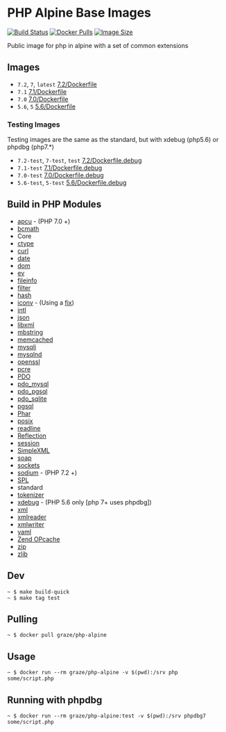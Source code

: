 # PHP Alpine Base Images

[![Build Status](https://img.shields.io/travis/graze/docker-php-alpine/master.svg)](https://travis-ci.org/graze/docker-php-alpine)
[![Docker Pulls](https://img.shields.io/docker/pulls/graze/php-alpine.svg)](https://hub.docker.com/r/graze/php-alpine/)
[![Image Size](https://images.microbadger.com/badges/image/graze/php-alpine.svg)](https://microbadger.com/images/graze/php-alpine)

Public image for php in alpine with a set of common extensions

## Images

- `7.2`, `7`, `latest` [7.2/Dockerfile](https://github.com/graze/docker-php-alpine/blob/master/7.2/Dockerfile)
- `7.1` [7.1/Dockerfile](https://github.com/graze/docker-php-alpine/blob/master/7.1/Dockerfile)
- `7.0` [7.0/Dockerfile](https://github.com/graze/docker-php-alpine/blob/master/7.0/Dockerfile)
- `5.6`, `5` [5.6/Dockerfile](https://github.com/graze/docker-php-alpine/blob/master/5.6/Dockerfile)

### Testing Images

Testing images are the same as the standard, but with xdebug (php5.6) or phpdbg (php7.*)

- `7.2-test`, `7-test`, `test` [7.2/Dockerfile.debug](https://github.com/graze/docker-php-alpine/blob/master/7.2/Dockerfile.debug)
- `7.1-test` [7.1/Dockerfile.debug](https://github.com/graze/docker-php-alpine/blob/master/7.1/Dockerfile.debug)
- `7.0-test` [7.0/Dockerfile.debug](https://github.com/graze/docker-php-alpine/blob/master/7.0/Dockerfile.debug)
- `5.6-test`, `5-test` [5.6/Dockerfile.debug](https://github.com/graze/docker-php-alpine/blob/master/5.6/Dockerfile.debug)

## Build in PHP Modules

- [apcu](http://php.net/manual/en/book.apcu.php) - (PHP 7.0 +)
- [bcmath](http://php.net/manual/en/book.bc.php)
- Core
- [ctype](http://php.net/manual/en/book.ctype.php)
- [curl](http://php.net/manual/en/book.curl.php)
- [date](http://php.net/manual/en/book.datetime.php)
- [dom](http://php.net/manual/en/book.dom.php)
- [ev](http://php.net/manual/en/book.ev.php)
- [fileinfo](http://php.net/manual/en/book.fileinfo.php)
- [filter](http://php.net/manual/en/book.filter.php)
- [hash](http://php.net/manual/en/book.hash.php)
- [iconv](http://php.net/manual/en/book.iconv.php) - (Using a [fix](https://github.com/docker-library/php/issues/240))
- [intl](http://php.net/manual/en/book.intl.php)
- [json](http://php.net/manual/en/book.json.php)
- [libxml](http://php.net/manual/en/book.libxml.php)
- [mbstring](http://php.net/manual/en/book.mbstring.php)
- [memcached](http://php.net/manual/en/book.memcached.php)
- [mysqli](http://php.net/manual/en/book.mysqli.php)
- [mysqlnd](http://php.net/manual/en/book.mysqlnd.php)
- [openssl](http://php.net/manual/en/book.openssl.php)
- [pcre](http://php.net/manual/en/book.pcre.php)
- [PDO](http://php.net/manual/en/book.pdo.php)
- [pdo_mysql](http://php.net/manual/en/ref.pdo-mysql.php)
- [pdo_pgsql](http://php.net/manual/en/ref.pdo-pgsql.php)
- [pdo_sqlite](http://php.net/manual/en/ref.pdo-sqlite.php)
- [pgsql](http://php.net/manual/en/book.pgsql.php)
- [Phar](http://php.net/manual/en/book.phar.php)
- [posix](http://php.net/manual/en/book.posix.php)
- [readline](http://php.net/manual/en/book.readline.php)
- [Reflection](http://php.net/manual/en/book.reflection.php)
- [session](http://php.net/manual/en/book.session.php)
- [SimpleXML](http://php.net/manual/en/book.simplexml.php)
- [soap](http://php.net/manual/en/book.soap.php)
- [sockets](http://php.net/manual/en/book.sockets.php)
- [sodium](http://php.net/manual/en/book.sodium.php) - (PHP 7.2 +)
- [SPL](http://php.net/manual/en/book.spl.php)
- standard
- [tokenizer](http://php.net/manual/en/book.tokenizer.php)
- [xdebug](https://xdebug.org/) - (PHP 5.6 only [php 7+ uses phpdbg])
- [xml](http://php.net/manual/en/book.xml.php)
- [xmlreader](http://php.net/manual/en/book.xmlreader.php)
- [xmlwriter](http://php.net/manual/en/book.xmlwriter.php)
- [yaml](http://php.net/manual/en/book.yaml.php)
- [Zend OPcache](http://php.net/manual/en/book.opcache.php)
- [zip](http://php.net/manual/en/book.zip.php)
- [zlib](http://php.net/manual/en/book.zlib.php)

## Dev

    ~ $ make build-quick
    ~ $ make tag test

## Pulling

    ~ $ docker pull graze/php-alpine

## Usage

    ~ $ docker run --rm graze/php-alpine -v $(pwd):/srv php some/script.php

## Running with phpdbg

    ~ $ docker run --rm graze/php-alpine:test -v $(pwd):/srv phpdbg7 some/script.php
